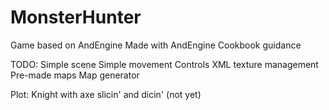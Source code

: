 # MonsterHunter
Game based on AndEngine
Made with AndEngine Cookbook guidance

TODO:
Simple scene
Simple movement
Controls
XML texture management
Pre-made maps
Map generator

Plot:
Knight with axe slicin' and dicin' (not yet)
